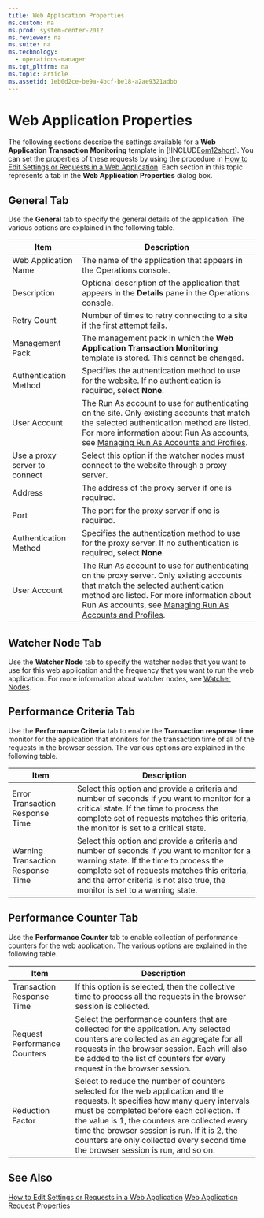 ```yaml
---
title: Web Application Properties
ms.custom: na
ms.prod: system-center-2012
ms.reviewer: na
ms.suite: na
ms.technology: 
  - operations-manager
ms.tgt_pltfrm: na
ms.topic: article
ms.assetid: 1eb0d2ce-be9a-4bcf-be18-a2ae9321adbb
---
```

# Web Application Properties
The following sections describe the settings available for a **Web Application Transaction Monitoring** template in [!INCLUDE[om12short](Token/om12short_md.md)]. You can set the properties of these requests by using the procedure in [How to Edit Settings or Requests in a Web Application](How-to-Edit-Settings-or-Requests-in-a-Web-Application.md). Each section in this topic represents a tab in the **Web Application Properties** dialog box.

## General Tab
Use the **General** tab to specify the general details of the application. The various options are explained in the following table.

|Item|Description|
|--------|---------------|
|Web Application Name|The name of the application that appears in the Operations console.|
|Description|Optional description of the application that appears in the **Details** pane in the Operations console.|
|Retry Count|Number of times to retry connecting to a site if the first attempt fails.|
|Management Pack|The management pack in which the **Web Application Transaction Monitoring** template is stored. This cannot be changed.|
|Authentication Method|Specifies the authentication method to use for the website. If no authentication is required, select **None**.|
|User Account|The Run As account to use for authenticating on the site. Only existing accounts that match the selected authentication method are listed. For more information about Run As accounts, see [Managing Run As Accounts and Profiles](Managing-Run-As-Accounts-and-Profiles.md).|
|Use a proxy server to connect|Select this option if the watcher nodes must connect to the website through a proxy server.|
|Address|The address of the proxy server if one is required.|
|Port|The port for the proxy server if one is required.|
|Authentication Method|Specifies the authentication method to use for the proxy server. If no authentication is required, select **None**.|
|User Account|The Run As account to use for authenticating on the proxy server. Only existing accounts that match the selected authentication method are listed. For more information about Run As accounts, see [Managing Run As Accounts and Profiles](Managing-Run-As-Accounts-and-Profiles.md).|

## Watcher Node Tab
Use the **Watcher Node** tab to specify the watcher nodes that you want to use for this web application and the frequency that you want to run the web application. For more information about watcher nodes, see [Watcher Nodes](Watcher-Nodes.md).

## Performance Criteria Tab
Use the **Performance Criteria** tab to enable the **Transaction response time** monitor for the application that monitors for the transaction time of all of the requests in the browser session. The various options are explained in the following table.

|Item|Description|
|--------|---------------|
|Error Transaction Response Time|Select this option and provide a criteria and number of seconds if you want to monitor for a critical state. If the time to process the complete set of requests matches this criteria, the monitor is set to a critical state.|
|Warning Transaction Response Time|Select this option and provide a criteria and number of seconds if you want to monitor for a warning state. If the time to process the complete set of requests matches this criteria, and the error criteria is not also true, the monitor is set to a warning state.|

## Performance Counter Tab
Use the **Performance Counter** tab to enable collection of performance counters for the web application. The various options are explained in the following table.

|Item|Description|
|--------|---------------|
|Transaction Response Time|If this option is selected, then the collective time to process all the requests in the browser session is collected.|
|Request Performance Counters|Select the performance counters that are collected for the application. Any selected counters are collected as an aggregate for all requests in the browser session. Each will also be added to the list of counters for every request in the browser session.|
|Reduction Factor|Select to reduce the number of counters selected for the web application and the requests. It specifies how many query intervals must be completed before each collection. If the value is 1, the counters are collected every time  the browser session is run. If it is 2, the counters are only collected every second time the browser session is run, and so on.|

## See Also
[How to Edit Settings or Requests in a Web Application](How-to-Edit-Settings-or-Requests-in-a-Web-Application.md)
[Web Application Request Properties](Web-Application-Request-Properties.md)


